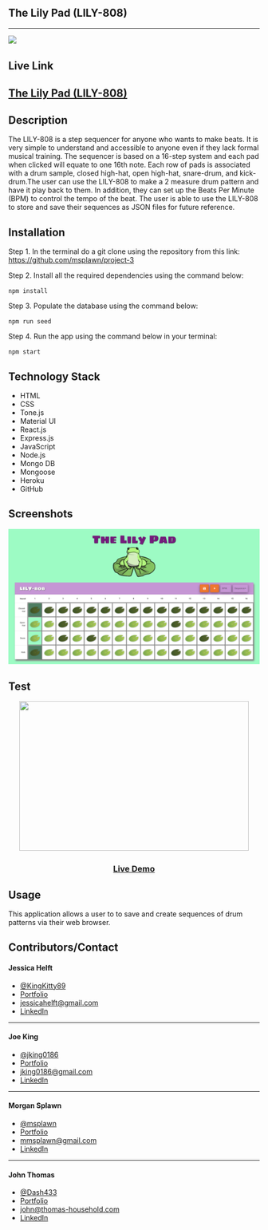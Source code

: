 ## **The Lily Pad (LILY-808)**
------
<img src="https://img.shields.io/badge/-made%20with%20love-brightgreen" >

## **Live Link**

<h2><a href ="https://warm-oasis-97248.herokuapp.com/">The Lily Pad (LILY-808)</a></h2>

## **Description**

The LILY-808 is a step sequencer for anyone who wants to make beats. It is very simple to understand and accessible to anyone even if they lack formal musical training. The sequencer is based on a 16-step system and each pad when clicked will equate to one 16th note. Each row of pads is associated with a drum sample, closed high-hat, open high-hat, snare-drum, and kick-drum.The user can use the LILY-808 to make a 2 measure drum pattern and have it play back to them. In addition, they can set up the Beats Per Minute (BPM) to control the tempo of the beat. The user is able to use the LILY-808 to store and save their sequences as JSON files for future reference.

## **Installation**
Step 1. In the terminal do a git clone using the repository from this link: https://github.com/msplawn/project-3

Step 2. Install all the required dependencies using the command below:

    npm install

Step 3. Populate the database using the command below:

    npm run seed

Step 4. Run the app using the command below in your terminal:

    npm start

## **Technology Stack**
* HTML 
* CSS
* Tone.js
* Material UI
* React.js
* Express.js
* JavaScript
* Node.js
* Mongo DB
* Mongoose
* Heroku
* GitHub

## **Screenshots**

![Demo](./assets/lilyscreen.png)

## **Test**

<p align="center">
  <img width="460" height="300" src="./assets/lilypad.gif">
</p>

<h3 align ="center"><a href ="https://drive.google.com/file/d/1ShBDNjjtsejvElLwjMp7PKAOgy6lopTu/view">Live Demo</a></h3>

## **Usage**

This application allows a user to to save and create sequences of drum patterns via their web browser.


## **Contributors/Contact**

#### **Jessica Helft** 
* [@KingKitty89](https://github.com/KingKitty89)
* [Portfolio](https://kingkitty89.github.io/react-portfolio/)
* [jessicahelft@gmail.com](jessicahelft@gmail.com)
* [LinkedIn](https://www.linkedin.com/in/jessicahelft)

------

#### **Joe King**  
* [@jking0186](https://github.com/jking0186)
* [Portfolio](https://jking0186.github.io/reactPortfolio/)
* [jking0186@gmail.com](jking0186@gmail.com)
* [LinkedIn](https://www.linkedin.com/in/joe-king-iii-60b9a3173/)

------

#### **Morgan Splawn** 
* [@msplawn](https://github.com/msplawn)
* [Portfolio](https://msplawn.github.io/morgan-splawn-portfolio/)
* [mmsplawn@gmail.com](mmsplawn@gmail.com)
* [LinkedIn](https://www.linkedin.com/in/morgan-splawn-72979a1a9/)

------

#### **John Thomas**  
* [@Dash433](https://github.com/Dash433)
* [Portfolio](https://dash433.github.io/react-portfolio/)
* [john@thomas-household.com](john@thomas-household.com)
* [LinkedIn](https://www.linkedin.com/in/john-thomas-9093b4191/)








